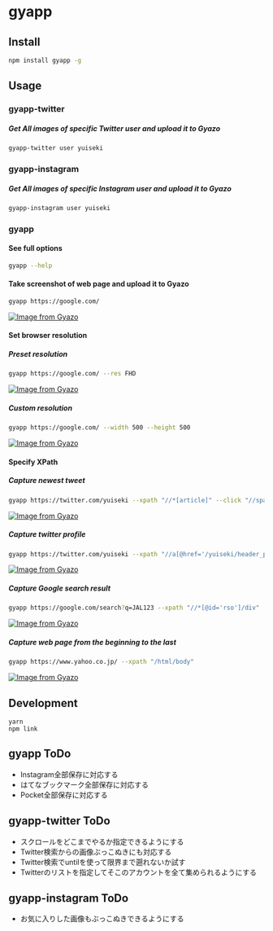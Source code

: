 # gyapp

## Install
```bash
npm install gyapp -g
```


## Usage

### gyapp-twitter

##### Get All images of specific Twitter user and upload it to Gyazo
```bash
gyapp-twitter user yuiseki
```


### gyapp-instagram

##### Get All images of specific Instagram user and upload it to Gyazo
```bash
gyapp-instagram user yuiseki
```


### gyapp

#### See full options
```bash
gyapp --help
```

#### Take screenshot of web page and upload it to Gyazo
```bash
gyapp https://google.com/
```
[![Image from Gyazo](https://i.gyazo.com/3fc4e71f5512e2348c043eb14e027364.png)](https://gyazo.com/3fc4e71f5512e2348c043eb14e027364)


#### Set browser resolution

##### Preset resolution
```bash
gyapp https://google.com/ --res FHD
```
[![Image from Gyazo](https://i.gyazo.com/6451ed1f395fb8386a8ca984d3ee8b4b.png)](https://gyazo.com/6451ed1f395fb8386a8ca984d3ee8b4b)


##### Custom resolution
```bash
gyapp https://google.com/ --width 500 --height 500
```
[![Image from Gyazo](https://i.gyazo.com/8e35578d27a75c68003a601bff8f64f5.png)](https://gyazo.com/8e35578d27a75c68003a601bff8f64f5)


#### Specify XPath

##### Capture newest tweet
```bash
gyapp https://twitter.com/yuiseki --xpath "//*[article]" --click "//span[text() = '表示']" --height 1200
```
[![Image from Gyazo](https://i.gyazo.com/ac4be8c1eb39a4d5dc445f5edd414777.png)](https://gyazo.com/ac4be8c1eb39a4d5dc445f5edd414777)


##### Capture twitter profile
```bash
gyapp https://twitter.com/yuiseki --xpath "//a[@href='/yuiseki/header_photo']/parent::node()"
```
[![Image from Gyazo](https://i.gyazo.com/56089f691ab7011fd3b57d4ef02aa4ec.png)](https://gyazo.com/56089f691ab7011fd3b57d4ef02aa4ec)


##### Capture Google search result
```bash
gyapp https://google.com/search?q=JAL123 --xpath "//*[@id='rso']/div"
```
[![Image from Gyazo](https://i.gyazo.com/b4d6b49677c8b1e40aa19b247621e54d.png)](https://gyazo.com/b4d6b49677c8b1e40aa19b247621e54d)


##### Capture web page from the beginning to the last
```bash
gyapp https://www.yahoo.co.jp/ --xpath "/html/body"
```
[![Image from Gyazo](https://i.gyazo.com/9141b83ed024e5ee4c5d75e06bda94db.png)](https://gyazo.com/9141b83ed024e5ee4c5d75e06bda94db)


## Development
```
yarn
npm link
```

## gyapp ToDo
- Instagram全部保存に対応する
- はてなブックマーク全部保存に対応する
- Pocket全部保存に対応する

## gyapp-twitter ToDo
- スクロールをどこまでやるか指定できるようにする
- Twitter検索からの画像ぶっこぬきにも対応する
- Twitter検索でuntilを使って限界まで遡れないか試す
- Twitterのリストを指定してそこのアカウントを全て集められるようにする

## gyapp-instagram ToDo
- お気に入りした画像もぶっこぬきできるようにする